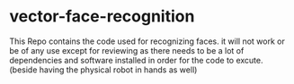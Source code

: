 # vector-face-recognition
This Repo contains the code used for recognizing faces.
it will not work or be of any use except for reviewing as there needs to be a lot of dependencies and software installed in order for the code to excute.
(beside having the physical robot in hands as well)

